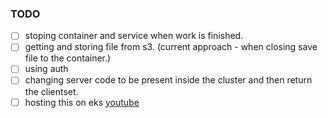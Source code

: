 ### TODO
- [ ] stoping container and service when work is finished.
- [ ] getting and storing file from s3. (current approach - when closing save file to the container.)
- [ ] using auth
- [ ] changing server code to be present inside the cluster and then return the clientset.
- [ ] hosting this on eks [youtube](https://youtu.be/p6xDCz00TxU?si=ZbPXX94Qf8dR482C)
